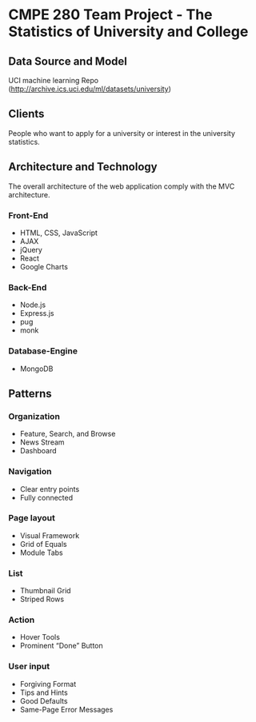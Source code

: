 # CMPE 280 Team Project - The Statistics of University and College

## Data Source and Model
UCI machine learning Repo (http://archive.ics.uci.edu/ml/datasets/university)

## Clients
People who want to apply for a university or interest in the university statistics.

## Architecture and Technology
The overall architecture of the web application comply with the MVC architecture.

### Front-End
- HTML, CSS, JavaScript
- AJAX
- jQuery
- React
- Google Charts

### Back-End
- Node.js
- Express.js
- pug
- monk

### Database-Engine
- MongoDB

## Patterns
### Organization
- Feature, Search, and Browse
- News Stream
- Dashboard

### Navigation
- Clear entry points
- Fully connected

### Page layout
- Visual Framework
- Grid of Equals
- Module Tabs

### List
- Thumbnail Grid
- Striped Rows

### Action
- Hover Tools
- Prominent “Done” Button

### User input
- Forgiving Format
- Tips and Hints
- Good Defaults
- Same-Page Error Messages

